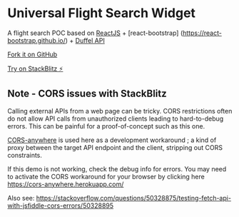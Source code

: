 # Universal Flight Search Widget

A flight search POC based on [ReactJS](https://reactjs.org/) + [react-bootstrap] (https://react-bootstrap.github.io/) + [Duffel API](https://duffel.com/docs/api/overview/welcome)

[Fork it on GitHub ](https://github.com/tripsimian/react-flight-search-demo-v1/)

[Try on StackBlitz ⚡️](https://stackblitz.com/github/tripsimian/react-flight-search-demo-v1)

## Note - CORS issues with StackBlitz
Calling external APIs from a web page can be tricky.  CORS restrictions often do not allow API calls from unauthorized clients leading to hard-to-debug errors.  This can be painful for a proof-of-concept such as this one.  

[CORS-anywhere](https://github.com/Rob--W/cors-anywhere/) is used here as a development workaround ; a kind of proxy between the target API endpoint and the client, stripping out CORS constraints.  

If this demo is not working, check the debug info for errors.  You may need to activate the CORS workaround for your browser by clicking here https://cors-anywhere.herokuapp.com/

Also see: https://stackoverflow.com/questions/50328875/testing-fetch-api-with-jsfiddle-cors-errors/50328895
